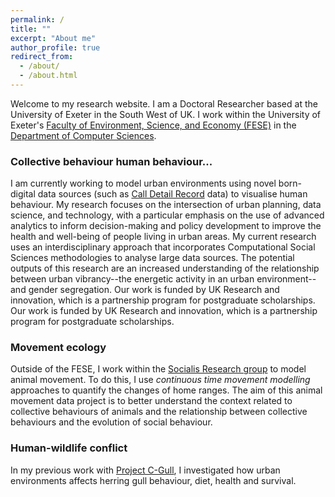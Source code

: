 ```yaml
---
permalink: /
title: ""
excerpt: "About me"
author_profile: true
redirect_from: 
  - /about/
  - /about.html
---
```



Welcome to my research website. I am a Doctoral Researcher based at the University of Exeter in the South West of UK. I work within the University of Exeter's [Faculty of Environment, Science, and Economy (FESE)](<https://www.exeter.ac.uk/research/ourfaculties/ese/>) in the  [Department of Computer Sciences](https://computerscience.exeter.ac.uk/research/).

### Collective behaviour human behaviour...
I am currently working to model urban environments using novel born-digital data sources (such as [Call Detail Record](https://en.wikipedia.org/wiki/Call_detail_record) data) to visualise human behaviour. My research focuses on the intersection of urban planning, data science, and technology, with a particular emphasis on the use of advanced analytics to inform decision-making and policy development to improve the health and well-being of people living in urban areas. My current research uses an interdisciplinary approach that incorporates Computational Social Sciences methodologies to analyse large data sources. The potential outputs of this research are an increased understanding of the relationship between urban vibrancy--the energetic activity in an urban environment--and gender segregation. Our work is funded by UK Research and innovation, which is a partnership program for postgraduate scholarships. Our work is funded by UK Research and innovation, which is a partnership program for postgraduate scholarships.

### Movement ecology
Outside of the FESE, I work within the [Socialis Research group](http://socialisresearch.org/) to model animal movement. To do this, I use *continuous time movement modelling* approaches to quantify the changes of home ranges. The aim of this animal movement data project is to better understand the context related to collective behaviours of animals and the relationship between collective behaviours and the evolution of social behaviour.

### Human-wildlife conflict
In my previous work with [Project C-Gull](https://projectcgull.com/), I investigated how urban environments affects herring gull behaviour, diet, health and survival.
